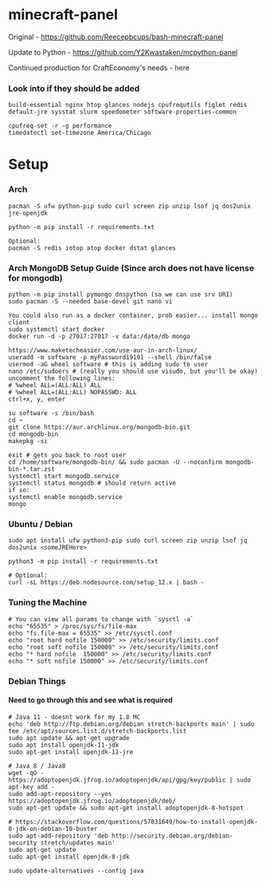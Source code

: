 # minecraft-panel

Original - https://github.com/Reecepbcups/bash-minecraft-panel

Update to Python - https://github.com/Y2Kwastaken/mcpython-panel

Continued production for CraftEconomy's needs - here


### Look into if they should be added
```
build-essential nginx htop glances nodejs cpufrequtils figlet redis default-jre sysstat slurm speedometer software-properties-common

cpufreq-set -r -g performance	
timedatectl set-timezone America/Chicago
```

# Setup
### Arch
```
pacman -S ufw python-pip sudo curl screen zip unzip lsof jq dos2unix jre-openjdk

python -m pip install -r requirements.txt

Optional:
pacman -S redis iotop atop docker dstat glances
```

### Arch MongoDB Setup Guide (Since arch does not have license for mongodb)
```
python -m pip install pymongo dnspython (so we can use srv URI)
sudo pacman -S --needed base-devel git nano vi

You could also run as a docker container, prob easier... install mongo client
sudo systemctl start docker
docker run -d -p 27017:27017 -v data:/data/db mongo

https://www.maketecheasier.com/use-aur-in-arch-linux/
useradd -m software -p myPassword19191 --shell /bin/false
usermod -aG wheel software # this is adding sudo to user
nano /etc/sudoers # (really you should use visudo, but you'll be okay)
uncomment the following lines: 
# %wheel ALL=(ALL:ALL) ALL
# %wheel ALL=(ALL:ALL) NOPASSWD: ALL
ctrl+x, y, enter

su software -s /bin/bash
cd ~
git clone https://aur.archlinux.org/mongodb-bin.git
cd mongodb-bin
makepkg -si

exit # gets you back to root user
cd /home/software/mongodb-bin/ && sudo pacman -U --noconfirm mongodb-bin-*.tar.zst
systemctl start mongodb.service
systemctl status mongodb # should return active
if so:
systemctl enable mongodb.service
mongo
```


### Ubuntu / Debian
```
sudo apt install ufw python3-pip sudo curl screen zip unzip lsof jq dos2unix <someJREHere>

python3 -m pip install -r requirements.txt

# Optional:
curl -sL https://deb.nodesource.com/setup_12.x | bash -
```


### Tuning the Machine
```
# You can view all params to change with `sysctl -a`
echo "65535" > /proc/sys/fs/file-max
echo "fs.file-max = 65535" >> /etc/sysctl.conf
echo "root hard nofile 150000" >> /etc/security/limits.conf
echo "root soft nofile 150000" >> /etc/security/limits.conf
echo "* hard nofile  150000" >> /etc/security/limits.conf
echo "* soft nofile 150000" >> /etc/security/limits.conf
```

### Debian Things
#### Need to go through this and see what is required
```
# Java 11 - doesnt work for my 1.8 MC
echo 'deb http://ftp.debian.org/debian stretch-backports main' | sudo tee /etc/apt/sources.list.d/stretch-backports.list
sudo apt update && apt-get upgrade
sudo apt install openjdk-11-jdk
sudo apt-get install openjdk-11-jre

# Java 8 / Java8
wget -qO - https://adoptopenjdk.jfrog.io/adoptopenjdk/api/gpg/key/public | sudo apt-key add -
sudo add-apt-repository --yes https://adoptopenjdk.jfrog.io/adoptopenjdk/deb/
sudo apt-get update && sudo apt-get install adoptopenjdk-8-hotspot

# https://stackoverflow.com/questions/57031649/how-to-install-openjdk-8-jdk-on-debian-10-buster
sudo apt-add-repository 'deb http://security.debian.org/debian-security stretch/updates main'
sudo apt-get update
sudo apt-get install openjdk-8-jdk

sudo update-alternatives --config java
```